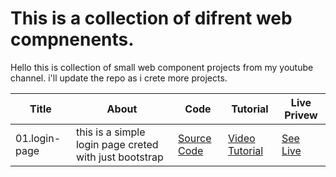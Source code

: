 # This is a collection of difrent web compnenents.

Hello this is collection of small web component projects from my youtube channel. i'll update the repo as i crete more projects.

Title | About | Code | Tutorial | Live Privew |
| --- | --- | --- | --- | --- |
| 01.login-page | this is a simple login page creted with just bootstrap | [Source Code](#) | [Video Tutorial](#) | [See Live](https://codepen.io/mhmdnoman/full/wvxYKLB) |
